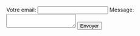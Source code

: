 <form
  action="https://formspree.io/xzbjrzbr"
  method="POST"
>
  <label>
    Votre email:
    <input type="text" name="_replyto">
  </label>
  <label>
    Message:
    <textarea name="message"></textarea>
  </label>
  <input type="hidden" name="_next" value="https://www.lemonde.fr"/>
  <button type="submit">Envoyer</button>
</form>


